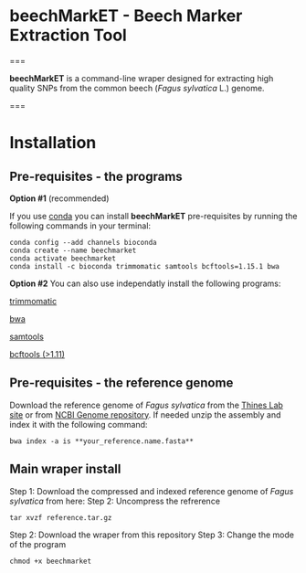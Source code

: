 # beechMarkET - Beech Marker Extraction Tool 
===

**beechMarkET** is a command-line wraper designed for extracting high quality SNPs from the common beech (_Fagus sylvatica_ L.) genome. 

===

# Installation

## **Pre-requisites** - the programs

**Option #1** (recommended)

If you use [conda](https://conda.io/projects/conda/en/latest/user-guide/install/index.html) you can install **beechMarkET** pre-requisites by running the following commands in your terminal:
```
conda config --add channels bioconda
conda create --name beechmarket
conda activate beechmarket
conda install -c bioconda trimmomatic samtools bcftools=1.15.1 bwa
```

**Option #2**
You can also use independatly install the following programs:

[trimmomatic](https://github.com/usadellab/Trimmomatic)

[bwa](https://github.com/lh3/bwa)

[samtools](https://github.com/samtools/samtools)

[bcftools (>1.11)](https://github.com/samtools/bcftools)

## **Pre-requisites** - the reference genome

Download the  reference genome of _Fagus sylvatica_ from the [Thines Lab site](http://thines-lab.senckenberg.de/beechgenome/data.html) or from [NCBI Genome repository](https://www.ncbi.nlm.nih.gov/data-hub/genome/GCA_907173295.1/). If needed unzip the assembly and index it with the following command:
```
bwa index -a is **your_reference.name.fasta**
```


## Main wraper install

Step 1: Download the compressed and indexed reference genome of _Fagus sylvatica_ from here:
Step 2: Uncompress the refrerence
```
tar xvzf reference.tar.gz
```
Step 2: Download the wraper from this repository
Step 3: Change the mode of the program
```
chmod +x beechmarket
```
